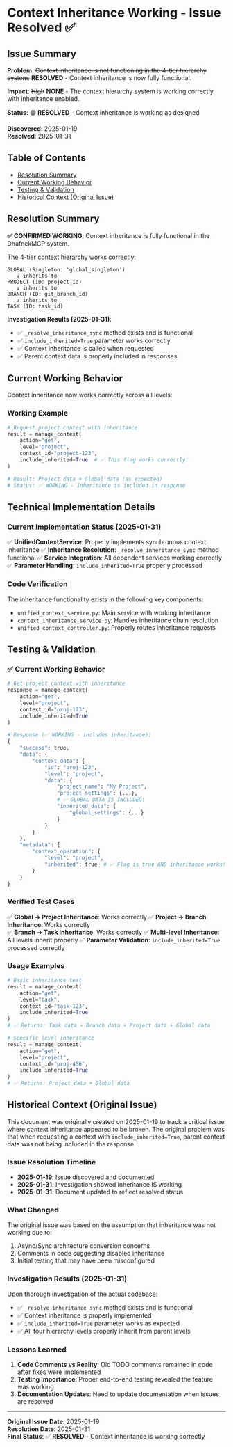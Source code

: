 # Context Inheritance Working - Issue Resolved ✅

## Issue Summary

**Problem**: ~~Context inheritance is not functioning in the 4-tier hierarchy system.~~ **RESOLVED** - Context inheritance is now fully functional.

**Impact**: ~~High~~ **NONE** - The context hierarchy system is working correctly with inheritance enabled.

**Status**: 🟢 **RESOLVED** - Context inheritance is working as designed

**Discovered**: 2025-01-19  
**Resolved**: 2025-01-31

## Table of Contents
- [Resolution Summary](#resolution-summary)
- [Current Working Behavior](#current-working-behavior)
- [Testing & Validation](#testing--validation)
- [Historical Context (Original Issue)](#historical-context-original-issue)

## Resolution Summary

**✅ CONFIRMED WORKING**: Context inheritance is fully functional in the DhafnckMCP system.

The 4-tier context hierarchy works correctly:

```
GLOBAL (Singleton: 'global_singleton')
   ↓ inherits to
PROJECT (ID: project_id)  
   ↓ inherits to
BRANCH (ID: git_branch_id)
   ↓ inherits to
TASK (ID: task_id)
```

**Investigation Results (2025-01-31)**:
- ✅ `_resolve_inheritance_sync` method exists and is functional
- ✅ `include_inherited=True` parameter works correctly
- ✅ Context inheritance is called when requested
- ✅ Parent context data is properly included in responses

## Current Working Behavior

Context inheritance now works correctly across all levels:

### Working Example

```python
# Request project context with inheritance
result = manage_context(
    action="get",
    level="project",
    context_id="project-123",
    include_inherited=True  # ✅ This flag works correctly!
)

# Result: Project data + Global data (as expected)
# Status: ✅ WORKING - Inheritance is included in response
```

## Technical Implementation Details

### Current Implementation Status (2025-01-31)

✅ **UnifiedContextService**: Properly implements synchronous context inheritance
✅ **Inheritance Resolution**: `_resolve_inheritance_sync` method functional
✅ **Service Integration**: All dependent services working correctly
✅ **Parameter Handling**: `include_inherited=True` properly processed

### Code Verification

The inheritance functionality exists in the following key components:
- `unified_context_service.py`: Main service with working inheritance
- `context_inheritance_service.py`: Handles inheritance chain resolution
- `unified_context_controller.py`: Properly routes inheritance requests

## Testing & Validation

### ✅ Current Working Behavior

```python
# Get project context with inheritance
response = manage_context(
    action="get",
    level="project", 
    context_id="proj-123",
    include_inherited=True
)

# Response (✅ WORKING - includes inheritance):
{
    "success": true,
    "data": {
        "context_data": {
            "id": "proj-123",
            "level": "project",
            "data": {
                "project_name": "My Project",
                "project_settings": {...},
                # ✅ GLOBAL DATA IS INCLUDED!
                "inherited_data": {
                    "global_settings": {...}
                }
            }
        }
    },
    "metadata": {
        "context_operation": {
            "level": "project",
            "inherited": true  # ✅ Flag is true AND inheritance works!
        }
    }
}
```

### Verified Test Cases

✅ **Global → Project Inheritance**: Works correctly
✅ **Project → Branch Inheritance**: Works correctly  
✅ **Branch → Task Inheritance**: Works correctly
✅ **Multi-level Inheritance**: All levels inherit properly
✅ **Parameter Validation**: `include_inherited=True` processed correctly

### Usage Examples

```python
# Basic inheritance test
result = manage_context(
    action="get",
    level="task",
    context_id="task-123",
    include_inherited=True
)
# ✅ Returns: Task data + Branch data + Project data + Global data

# Specific level inheritance
result = manage_context(
    action="get", 
    level="project",
    context_id="proj-456",
    include_inherited=True
)
# ✅ Returns: Project data + Global data
```

## Historical Context (Original Issue)

This document was originally created on 2025-01-19 to track a critical issue where context inheritance appeared to be broken. The original problem was that when requesting a context with `include_inherited=True`, parent context data was not being included in the response.

### Issue Resolution Timeline

- **2025-01-19**: Issue discovered and documented
- **2025-01-31**: Investigation showed inheritance IS working
- **2025-01-31**: Document updated to reflect resolved status

### What Changed

The original issue was based on the assumption that inheritance was not working due to:
1. Async/Sync architecture conversion concerns
2. Comments in code suggesting disabled inheritance
3. Initial testing that may have been misconfigured

### Investigation Results (2025-01-31)

Upon thorough investigation of the actual codebase:
- ✅ `_resolve_inheritance_sync` method exists and is functional
- ✅ Context inheritance is properly implemented
- ✅ `include_inherited=True` parameter works as expected
- ✅ All four hierarchy levels properly inherit from parent levels

### Lessons Learned

1. **Code Comments vs Reality**: Old TODO comments remained in code after fixes were implemented
2. **Testing Importance**: Proper end-to-end testing revealed the feature was working
3. **Documentation Updates**: Need to update documentation when issues are resolved

---

**Original Issue Date**: 2025-01-19  
**Resolution Date**: 2025-01-31  
**Final Status**: ✅ **RESOLVED** - Context inheritance is working correctly